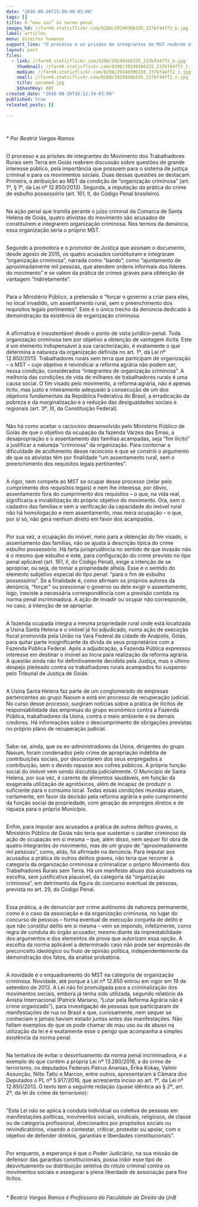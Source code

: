 ```yaml
---
date: "2016-08-26T15:38:40-03:00"
tags: []
title: O “mau uso” da norma penal
images_hd: //farm9.staticflickr.com/8208/29249306335_237bf44ff2_b.jpg
label: articles
menu: direitos humanos
support_line: "O processo e as prisões de integrantes do MST reabrem discussão sobre questões de grande interesse público, pela importância que possuem para o sistema de justiça criminal e para os movimentos sociais "
layout: post
files:
  - link: //farm9.staticflickr.com/8208/29249306335_237bf44ff2_b.jpg
    thumbnail: //farm9.staticflickr.com/8208/29249306335_237bf44ff2_t.jpg
    medium: //farm9.staticflickr.com/8208/29249306335_237bf44ff2_z.jpg
    small: //farm9.staticflickr.com/8208/29249306335_237bf44ff2_n.jpg
    title: unnamed.jpg
    $$hashKey: 08T
created_date: "2016-08-26T16:12:34-03:00"
published: true
releated_posts: []

---
```

<p>&nbsp;</p>

<p><em>* Por Beatriz Vargas Ramos</em><br />
&nbsp;</p>

<p>O processo e as pris&otilde;es de integrantes do Movimento dos Trabalhadores Rurais sem Terra em Goi&aacute;s reabrem discuss&atilde;o sobre quest&otilde;es de grande interesse p&uacute;blico, pela import&acirc;ncia que possuem para o sistema de justi&ccedil;a criminal e para os movimentos sociais. Duas dessas quest&otilde;es se destacam. Primeira, a atribui&ccedil;&atilde;o ao MST da condi&ccedil;&atilde;o de &ldquo;organiza&ccedil;&atilde;o criminosa&rdquo; (art. 1&ordm;, &sect; 1&ordm;, da Lei n&ordm; 12.850/2013). Segunda, a imputa&ccedil;&atilde;o da pr&aacute;tica do crime de esbulho possess&oacute;rio (art. 161, II, do C&oacute;digo Penal brasileiro).</p>

<p><br />
Na a&ccedil;&atilde;o penal que tramita perante o ju&iacute;zo criminal da Comarca de Santa Helena de Goi&aacute;s, quatro ativistas do movimento s&atilde;o acusados de constitu&iacute;rem e integrarem organiza&ccedil;&atilde;o criminosa. Nos termos da den&uacute;ncia, essa organiza&ccedil;&atilde;o seria o pr&oacute;prio MST.</p>

<p><br />
Segundo a promotora e o promotor de Justi&ccedil;a que assinam o documento, desde agosto de 2015, os quatro acusados constitu&iacute;ram e integraram &ldquo;organiza&ccedil;&atilde;o criminosa&rdquo;, narrada como &ldquo;bando&rdquo;, como &ldquo;ajuntamento de aproximadamente mil pessoas, que atendem ordens informais dos l&iacute;deres do movimento&rdquo; e se valem da pr&aacute;tica de crimes graves para obten&ccedil;&atilde;o de vantagem &ldquo;indiretamente&rdquo;.</p>

<p><br />
Para o Minist&eacute;rio P&uacute;blico, a pretens&atilde;o &eacute; &ldquo;for&ccedil;ar o governo a criar para eles, no local invadido, um assentamento rural, sem o preenchimento dos requisitos legais pertinentes&rdquo;. Este &eacute; o &uacute;nico trecho da den&uacute;ncia dedicado &agrave; demonstra&ccedil;&atilde;o da exist&ecirc;ncia de organiza&ccedil;&atilde;o criminosa.</p>

<p><br />
A afirmativa &eacute; insustent&aacute;vel desde o ponto de vista jur&iacute;dico-penal. Toda organiza&ccedil;&atilde;o criminosa tem por objetivo a obten&ccedil;&atilde;o de vantagem il&iacute;cita. Este &eacute; um elemento indispens&aacute;vel &agrave; sua caracteriza&ccedil;&atilde;o, &eacute; exatamente o que determina a natureza da organiza&ccedil;&atilde;o definida no art. 1&ordm;, da Lei n&ordm; 12.850/2013. Trabalhadores rurais sem terra que participam de organiza&ccedil;&atilde;o &ndash; o MST &ndash; cujo objetivo &eacute; reivindicar a reforma agr&aacute;ria n&atilde;o podem ser, nessa condi&ccedil;&atilde;o, considerados &ldquo;integrantes de organiza&ccedil;&atilde;o criminosa&rdquo;. A melhoria das condi&ccedil;&otilde;es de vida de milhares de trabalhadores rurais &eacute; uma causa social. O fim visado pelo movimento, a reforma agr&aacute;ria, n&atilde;o &eacute; apenas l&iacute;cito, mas justo e inteiramente adequado &agrave; consecu&ccedil;&atilde;o de um dos objetivos fundamentais da Rep&uacute;blica Federativa do Brasil, a erradica&ccedil;&atilde;o da pobreza e da marginaliza&ccedil;&atilde;o e a redu&ccedil;&atilde;o das desigualdades sociais e regionais (art. 3&ordm;, III, da Constitui&ccedil;&atilde;o Federal).</p>

<p><br />
N&atilde;o h&aacute; como aceitar o racioc&iacute;nio desenvolvido pelo Minist&eacute;rio P&uacute;blico de Goi&aacute;s de que o objetivo da ocupa&ccedil;&atilde;o da fazenda V&aacute;rzea das Emas, a desapropria&ccedil;&atilde;o e o assentamento das fam&iacute;lias acampadas, seja &ldquo;fim il&iacute;cito&rdquo; a justificar a natureza &ldquo;criminosa&rdquo; da organiza&ccedil;&atilde;o. Para contornar a dificuldade de acolhimento desse racioc&iacute;nio &eacute; que se constr&oacute;i o argumento de que os ativistas t&ecirc;m por finalidade &ldquo;um assentamento rural, sem o preenchimento dos requisitos legais pertinentes&rdquo;.</p>

<p><br />
A rigor, nem compete ao MST se ocupar desse processo (zelar pelo cumprimento dos requisitos legais) e nem lhe interessa, por &oacute;bvio, assentamento fora do cumprimento dos requisitos &ndash; o que, na vida real, significaria a inviabiliza&ccedil;&atilde;o do pr&oacute;prio objetivo do movimento. Ora, sem o cadastro das fam&iacute;lias e sem a verifica&ccedil;&atilde;o da capacidade do im&oacute;vel rural n&atilde;o h&aacute; homologa&ccedil;&atilde;o e nem assentamento, mas mera ocupa&ccedil;&atilde;o &ndash; o que, por si s&oacute;, n&atilde;o gera nenhum direito em favor dos acampados.</p>

<p><br />
Por sua vez, a ocupa&ccedil;&atilde;o do im&oacute;vel, meio para a obten&ccedil;&atilde;o do fim visado, o assentamento das fam&iacute;lias, n&atilde;o se ajusta &agrave; descri&ccedil;&atilde;o t&iacute;pica do crime esbulho possess&oacute;rio. H&aacute; farta jurisprud&ecirc;ncia no sentido de que invas&atilde;o n&atilde;o &eacute; o mesmo que esbulho e este, para configura&ccedil;&atilde;o do crime previsto no tipo penal aplic&aacute;vel (art. 161, II, do C&oacute;digo Penal), exige a inten&ccedil;&atilde;o de se apropriar, ou seja, de tomar a propriedade alheia. Esse &eacute; o sentido do elemento subjetivo especial do tipo penal: &ldquo;para o fim de esbulho possess&oacute;rio&rdquo;. Se a finalidade &eacute;, como afirmam os pr&oacute;prios autores da den&uacute;ncia, &ldquo;for&ccedil;ar&rdquo; ou pressionar o governo ou dele exigir o assentamento, logo, inexiste a necess&aacute;ria correspond&ecirc;ncia com a previs&atilde;o contida na norma penal incriminadora. A a&ccedil;&atilde;o de invadir ou ocupar n&atilde;o corresponde, no caso, &agrave; inten&ccedil;&atilde;o de se apropriar.</p>

<p><br />
A fazenda ocupada integra a mesma propriedade rural onde est&aacute; localizada a Usina Santa Helena e o im&oacute;vel j&aacute; foi adjudicado, numa a&ccedil;&atilde;o de execu&ccedil;&atilde;o fiscal promovida pela Uni&atilde;o na Vara Federal da cidade de An&aacute;polis, Goi&aacute;s, para quitar parte insignificante da d&iacute;vida de seus propriet&aacute;rios com a Fazenda P&uacute;blica Federal. Ap&oacute;s a adjudica&ccedil;&atilde;o, a Fazenda P&uacute;blica expressou interesse em destinar o im&oacute;vel ao Incra para realiza&ccedil;&atilde;o da reforma agr&aacute;ria. A quest&atilde;o ainda n&atilde;o foi definitivamente decidida pela Justi&ccedil;a, mas o &uacute;ltimo despejo pleiteado contra os trabalhadores rurais acampados foi suspenso pelo Tribunal de Justi&ccedil;a de Goi&aacute;s.</p>

<p><br />
A Usina Santa Helena faz parte de um conglomerado de empresas pertencentes ao grupo Naoum e est&aacute; em processo de recupera&ccedil;&atilde;o judicial. No curso desse processo, surgiram not&iacute;cias sobre a pr&aacute;tica de il&iacute;citos de responsabilidade das empresas do grupo econ&ocirc;mico contra a Fazenda P&uacute;blica, trabalhadores da Usina, contra o meio ambiente e os demais credores. H&aacute; informa&ccedil;&otilde;es sobre o descumprimento de obriga&ccedil;&otilde;es previstas no pr&oacute;prio plano de recupera&ccedil;&atilde;o judicial.</p>

<p><br />
Sabe-se, ainda, que os ex-administradores da Usina, dirigentes do grupo Naoum, foram condenados pelo crime de apropria&ccedil;&atilde;o ind&eacute;bita de contribui&ccedil;&otilde;es sociais, por descontarem dos seus empregados a contribui&ccedil;&atilde;o, sem o devido repasse aos cofres p&uacute;blicos. A pr&oacute;pria fun&ccedil;&atilde;o social do im&oacute;vel vem sendo discutida judicialmente. O Munic&iacute;pio de Santa Helena, por sua vez, &eacute; carente de alimentos saud&aacute;veis, em fun&ccedil;&atilde;o da exagerada utiliza&ccedil;&atilde;o de agrot&oacute;xicos, al&eacute;m de incapaz de produzir o suficiente para o consumo local. Todas essas condi&ccedil;&otilde;es reunidas atuam, certamente, em favor da decis&atilde;o pela reforma agr&aacute;ria e pelo cumprimento da fun&ccedil;&atilde;o social da propriedade, com gera&ccedil;&atilde;o de empregos diretos e de riqueza para o pr&oacute;prio Munic&iacute;pio.</p>

<p><br />
Enfim, para imputar aos acusados a pr&aacute;tica de outros delitos graves, o Minist&eacute;rio P&uacute;blico de Goi&aacute;s n&atilde;o teria que sustentar o car&aacute;ter criminoso da a&ccedil;&atilde;o de ocupa&ccedil;&atilde;o em si mesma &ndash; que, al&eacute;m disso, nem sequer foi obra de quatro integrantes do movimento, mas de um grupo de &ldquo;aproximadamente mil pessoas&rdquo;, como, ali&aacute;s, foi afirmado na den&uacute;ncia. Para imputar aos acusados a pr&aacute;tica de outros delitos graves, n&atilde;o teria que recorrer &agrave; categoria da organiza&ccedil;&atilde;o criminosa e criminalizar o pr&oacute;prio Movimento dos Trabalhadores Rurais sem Terra. H&aacute; um manifesto abuso dos acusadores na escolha, sem justificativa plaus&iacute;vel, da categoria da &ldquo;organiza&ccedil;&atilde;o criminosa&rdquo;, em detrimento da figura do concurso eventual de pessoas, prevista no art. 29, do C&oacute;digo Penal.</p>

<p><br />
Essa pr&aacute;tica, a de denunciar por crime aut&ocirc;nomo de natureza permanente, como &eacute; o caso da associa&ccedil;&atilde;o e da organiza&ccedil;&atilde;o criminosa, no lugar do concurso de pessoas &ndash; forma eventual de execu&ccedil;&atilde;o conjunta de delito e que n&atilde;o constitui delito em si mesma &ndash; vem se impondo, infelizmente, como regra de conduta do &oacute;rg&atilde;o acusador, mesmo diante da imprestabilidade dos argumentos e dos elementos de prova que autorizam essa op&ccedil;&atilde;o. A escolha da norma aplic&aacute;vel a determinado caso n&atilde;o pode ser express&atilde;o de preconceito ideol&oacute;gico ou fruto de opini&atilde;o pol&iacute;tica, independentemente da demonstra&ccedil;&atilde;o dos fatos, da an&aacute;lise probat&oacute;ria.</p>

<p><br />
A novidade &eacute; o enquadramento do MST na categoria de organiza&ccedil;&atilde;o criminosa. Novidade, at&eacute; porque a Lei n&ordm; 12.850 entrou em vigor em 19 de setembro de 2013. A Lei n&atilde;o foi promulgada para a criminaliza&ccedil;&atilde;o dos movimentos sociais, embora j&aacute; tenha sido utilizada, segundo relat&oacute;rio da Anistia Internacional (Patrick Mariano, &ldquo;Lutar pela Reforma Agr&aacute;ria n&atilde;o &eacute; crime organizado&rdquo;), para investiga&ccedil;&atilde;o de pessoas que participaram de manifesta&ccedil;&otilde;es de rua no Brasil e que, curiosamente, nem sequer se conheciam e jamais haviam estado juntas antes das manifesta&ccedil;&otilde;es. N&atilde;o faltam exemplos do que se pode chamar de mau uso ou de abuso na utiliza&ccedil;&atilde;o da lei e &eacute; exatamente esse o perigo que acompanha a simples exist&ecirc;ncia da norma penal.</p>

<p><br />
Na tentativa de evitar o desvirtuamento da norma penal incriminadora, e a exemplo do que cont&eacute;m a pr&oacute;pria Lei n&ordm; 13.260/2016, a do crime de terrorismo, os deputados Federais Patrus Ananias, &Eacute;rika Kokay, Valmir Assun&ccedil;&atilde;o, Nilto Tatto e Marcon, entre outros, apresentaram &agrave; C&acirc;mara dos Deputados o PL n&ordm; 5.917/2016, que acrescenta inciso ao art. 1&ordm;, da Lei n&ordm; 12.850/2013. O texto tem a seguinte reda&ccedil;&atilde;o (quase id&ecirc;ntica ao &sect; 2&ordm;, art. 2&ordm;, da lei do crime de terrorismo):</p>

<p><br />
&ldquo;Esta Lei n&atilde;o se aplica &agrave; conduta individual ou coletiva de pessoas em manifesta&ccedil;&otilde;es pol&iacute;ticas, movimentos sociais, sindicais, religiosos, de classe ou de categoria profissional, direcionados por prop&oacute;sitos sociais ou reivindicat&oacute;rios, visando a contestar, criticar, protestar ou apoiar, com o objetivo de defender direitos, garantias e liberdades constitucionais&rdquo;.</p>

<p><br />
Por enquanto, a esperan&ccedil;a &eacute; que o Poder Judici&aacute;rio, na sua miss&atilde;o de defensor das garantias constitucionais, possa inibir esse tipo de desvirtuamento ou distribui&ccedil;&atilde;o seletiva do r&oacute;tulo criminal contra os movimentos sociais e assegurar a plena liberdade de associa&ccedil;&atilde;o para fins l&iacute;citos.<br />
<br />
<br />
<em style="line-height: 20.8px;">* Beatriz Vargas Ramos &eacute;&nbsp;Professora da Faculdade de Direito da UnB</em></p>
